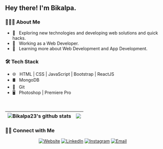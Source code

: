 <h2> Hey there! I'm Bikalpa.</h2>

<h3> 👨🏻‍💻 About Me </h3>

- 🤔 &nbsp; Exploring new technologies and developing web solutions and quick hacks.
- 💼 &nbsp; Working as a Web Developer.
- 🌱 &nbsp; Learning more about Web Development and App Development.

<h3>🛠 Tech Stack</h3>

- 🌐 &nbsp; HTML | CSS | JavaScript | Bootstrap | ReactJS
- 🛢 &nbsp; MongoDB
- 🔧 &nbsp; Git 
- 🖥 &nbsp; Photoshop | Premiere Pro

<br/>

| <img align="center" src="https://github-readme-stats.vercel.app/api?username=bikalpa23&show_icons=true&include_all_commits=true&theme=buefy&hide_border=true" alt="Bikalpa23's github stats" />| <img align="center" src="https://github-readme-stats.vercel.app/api/top-langs/?username=bikalpa23&layout=compact&theme=buefy&hide_border=true" />|
| ------------- | ------------- |

<h3> 🤝🏻 Connect with Me </h3>

<p align="center">
<a href="https://bikalpasangat.com.np/"><img alt="Website" src="[https://img.shields.io/badge/Website-www.bikalpasangat.com.np-blue?style=flat-square&logo=google-chrome http://bikalpasangat.com.np/](https://bikalpasangat.netlify.app/))"></a>
 <a href="https://www.linkedin.com/in/bikalpa-sangat/"><img alt="LinkedIn" src="https://img.shields.io/badge/LinkedIn-Bikalpa%20Sangat-blue?style=flat-square&logo=linkedin"></a>
<a href="https://www.instagram.com/bikalpa_sangat/"><img alt="Instagram" src="https://img.shields.io/badge/Instagram-bikalpa_sangat_-blue?style=flat-square&logo=instagram"></a>
<a href="mailto:bikalpasangat1@gmail.com"><img alt="Email" src="https://img.shields.io/badge/Email-bikalpasangat1@gmail.com-blue?style=flat-square&logo=gmail"></a>
</p>
